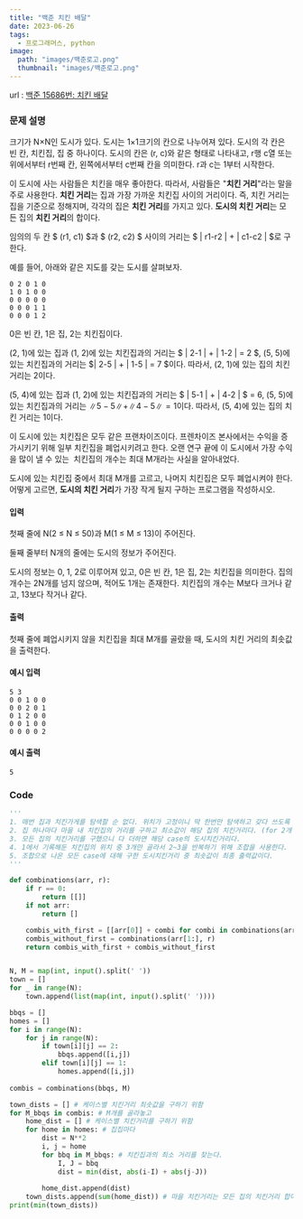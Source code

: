 ```yaml
---
title: "백준 치킨 배달"
date: 2023-06-26
tags:
  - 프로그래머스, python
image:
  path: "images/백준로고.png"
  thumbnail: "images/백준로고.png"
---
```


url : [백준 15686번: 치킨 배달](https://www.acmicpc.net/problem/15686)
### 문제 설명
크기가 N×N인 도시가 있다. 도시는 1×1크기의 칸으로 나누어져 있다. 도시의 각 칸은 빈 칸, 치킨집, 집 중 하나이다. 도시의 칸은 (r, c)와 같은 형태로 나타내고, r행 c열 또는 위에서부터 r번째 칸, 왼쪽에서부터 c번째 칸을 의미한다. r과 c는 1부터 시작한다.

이 도시에 사는 사람들은 치킨을 매우 좋아한다. 따라서, 사람들은 "**치킨 거리**"라는 말을 주로 사용한다. **치킨 거리**는 집과 가장 가까운 치킨집 사이의 거리이다. 즉, 치킨 거리는 집을 기준으로 정해지며, 각각의 집은 **치킨 거리**를 가지고 있다. **도시의 치킨 거리**는 모든 집의 **치킨 거리**의 합이다.

임의의 두 칸 $ (r1, c1) $과 $ (r2, c2) $ 사이의 거리는 $ \| r1-r2 \| + \| c1-c2 \| $로 구한다.

예를 들어, 아래와 같은 지도를 갖는 도시를 살펴보자.

    0 2 0 1 0
    1 0 1 0 0
    0 0 0 0 0
    0 0 0 1 1
    0 0 0 1 2

0은 빈 칸, 1은 집, 2는 치킨집이다.

(2, 1)에 있는 집과 (1, 2)에 있는 치킨집과의 거리는 $ \| 2-1 \| + \| 1-2 \| = 2 $, (5, 5)에 있는 치킨집과의 거리는 $\| 2-5 \| + \| 1-5 \| = 7 $이다. 따라서, (2, 1)에 있는 집의 치킨 거리는 2이다.

(5, 4)에 있는 집과 (1, 2)에 있는 치킨집과의 거리는 $ \| 5-1 \| + \| 4-2 \| $ = 6, (5, 5)에 있는 치킨집과의 거리는 $\| 5-5 \| + \| 4-5 \| = 1$이다. 따라서, (5, 4)에 있는 집의 치킨 거리는 1이다.

이 도시에 있는 치킨집은 모두 같은 프랜차이즈이다. 프렌차이즈 본사에서는 수익을 증가시키기 위해 일부 치킨집을 폐업시키려고 한다. 오랜 연구 끝에 이 도시에서 가장 수익을 많이 낼 수 있는  치킨집의 개수는 최대 M개라는 사실을 알아내었다.

도시에 있는 치킨집 중에서 최대 M개를 고르고, 나머지 치킨집은 모두 폐업시켜야 한다. 어떻게 고르면, **도시의 치킨 거리**가 가장 작게 될지 구하는 프로그램을 작성하시오.

#### 입력

첫째 줄에 N(2 ≤ N ≤ 50)과 M(1 ≤ M ≤ 13)이 주어진다.

둘째 줄부터 N개의 줄에는 도시의 정보가 주어진다.

도시의 정보는 0, 1, 2로 이루어져 있고, 0은 빈 칸, 1은 집, 2는 치킨집을 의미한다. 집의 개수는 2N개를 넘지 않으며, 적어도 1개는 존재한다. 치킨집의 개수는 M보다 크거나 같고, 13보다 작거나 같다.

#### 출력

첫째 줄에 폐업시키지 않을 치킨집을 최대 M개를 골랐을 때, 도시의 치킨 거리의 최솟값을 출력한다.

#### 예시 입력
    5 3
    0 0 1 0 0
    0 0 2 0 1
    0 1 2 0 0
    0 0 1 0 0
    0 0 0 0 2

#### 예시 출력
    5

### Code
```python
'''
1. 매번 집과 치킨가게를 탐색할 순 없다. 위치가 고정이니 딱 한번만 탐색하고 갖다 쓰도록 미리 위치 기록해놓기.
2. 집 하나마다 마을 내 치킨집의 거리를 구하고 최소값이 해당 집의 치킨거리다. (for 2개 사용, but 미리 기록해놔서 빠름)
3. 모든 집의 치킨거리를 구했으니 다 더하면 해당 case의 도시치킨거리다.
4. 1에서 기록해둔 치킨집의 위치 중 3개만 골라서 2~3을 반복하기 위해 조합을 사용한다.
5. 조합으로 나온 모든 case에 대해 구한 도시치킨거리 중 최솟값이 최종 출력값이다.
'''

def combinations(arr, r):
    if r == 0:
        return [[]]
    if not arr:
        return []

    combis_with_first = [[arr[0]] + combi for combi in combinations(arr[1:], r - 1)]
    combis_without_first = combinations(arr[1:], r)
    return combis_with_first + combis_without_first


N, M = map(int, input().split(' '))
town = []
for _ in range(N):
    town.append(list(map(int, input().split(' '))))

bbqs = []
homes = []
for i in range(N):
    for j in range(N):
        if town[i][j] == 2:
            bbqs.append([i,j]) 
        elif town[i][j] == 1:
            homes.append([i,j])
    
combis = combinations(bbqs, M)

town_dists = [] # 케이스별 치킨거리 최솟값을 구하기 위함
for M_bbqs in combis: # M개를 골라놓고
    home_dist = [] # 케이스별 치킨거리를 구하기 위함
    for home in homes: # 집집마다
        dist = N**2
        i, j = home
        for bbq in M_bbqs: # 치킨집과의 최소 거리를 찾는다. 
            I, J = bbq
            dist = min(dist, abs(i-I) + abs(j-J))
        
        home_dist.append(dist) 
    town_dists.append(sum(home_dist)) # 마을 치킨거리는 모든 집의 치킨거리 합이다
print(min(town_dists))
```
